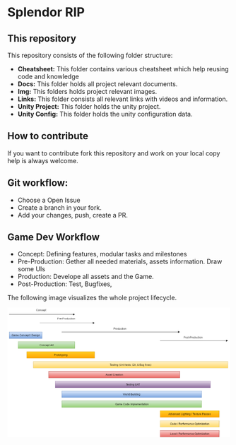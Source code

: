 # Splendor RIP

## This repository
This repository consists of the following folder structure:
- **Cheatsheet:** This folder contains various cheatsheet which help reusing code and knowledge
- **Docs:** This folder holds all project relevant documents.
- **Img:** This folders holds project relevant images.
- **Links:** This folder consists all relevant links with videos and information. 
- **Unity Project:** This folder holds the unity project.
- **Unity Config:** This folder holds the unity configuration data.

## How to contribute
If you want to contribute fork this repository and work on your local copy help is always welcome.

## Git workflow:
- Choose a Open Issue
- Create a branch in your fork.
- Add your changes, push, create a PR.

## Game Dev Workflow
- Concept:   Defining features, modular tasks and milestones
- Pre-Production:   Gether all needed materials, assets information. Draw some UIs 
- Production:    Develope all assets and the Game.  
- Post-Production: Test, Bugfixes,

The following image visualizes the whole project lifecycle.

![Game Development Workflow](Img/workflow.png)

